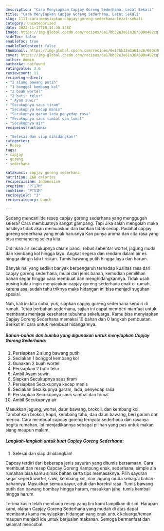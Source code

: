 ```yaml
---
description: "Cara Menyiapkan Capjay Goreng Sederhana, Lezat Sekali"
title: "Cara Menyiapkan Capjay Goreng Sederhana, Lezat Sekali"
slug: 1111-cara-menyiapkan-capjay-goreng-sederhana-lezat-sekali
category: Uncategorized
date: 2022-11-17T20:14:56.148Z
image: https://img-global.cpcdn.com/recipes/6e17bb32e3a61a36/680x482cq70/capjay-goreng-sederhana-foto-resep-utama.jpg
hideToc: false
enableToc: true
enableTocContent: false
thumbnail: https://img-global.cpcdn.com/recipes/6e17bb32e3a61a36/680x482cq70/capjay-goreng-sederhana-foto-resep-utama.jpg
cover: https://img-global.cpcdn.com/recipes/6e17bb32e3a61a36/680x482cq70/capjay-goreng-sederhana-foto-resep-utama.jpg
author: Admin
authorAv: notfound
ratingvalue: 3.6
reviewcount: 11
recipeingredient:
- "2 siung bawang putih"
- "1 bonggol kembang kol"
- "2 buah wortel"
- "2 butir telur"
- " Ayam suwir"
- "Secukupnya saus tiram"
- "Secukupnya kecap manis"
- "Secukupnya garam lada penyedap rasa"
- "Secukupnya saus sambal dan tomat"
- "Secukupnya air"
recipeinstructions:

- "Selesai dan siap dihidangkan!"
categories:
- Resep
tags:
- capjay
- goreng
- sederhana

katakunci: capjay goreng sederhana 
nutrition: 268 calories
recipecuisine: Indonesian
preptime: "PT17M"
cooktime: "PT51M"
recipeyield: "3"
recipecategory: Lunch

---
```



Sedang mencari ide resep capjay goreng sederhana yang menggugah selera? Cara membuatnya sangat gampang. Tapi Jika salah mengolah maka hasilnya tidak akan memuaskan dan bahkan tidak sedap. Padahal capjay goreng sederhana yang enak harusnya Kan punya aroma dan cita rasa yang bisa memancing selera kita.


Didihkan air secukupnya dalam panci, rebus sebentar wortel, jagung muda dan kembang kol hingga layu. Angkat segera dan rendam dalam air es hingga dingin lalu tiriskan. Tumis bawang putih hingga layu dan harum.

Banyak hal yang sedikit banyak berpengaruh terhadap kualitas rasa dari capjay goreng sederhana, mulai dari jenis bahan, kemudian pemilihan bahan segar hingga cara membuat dan menghidangkannya. Tidak usah pusing kalau ingin menyiapkan capjay goreng sederhana enak di rumah, karena asal sudah tahu triknya maka hidangan ini bisa menjadi suguhan spesial.


Nah, kali ini kita coba, yuk, siapkan capjay goreng sederhana sendiri di rumah. Tetap berbahan sederhana, sajian ini dapat memberi manfaat untuk membantu menjaga kesehatan tubuhmu sekeluarga. Kamu bisa menyiapkan Capjay Goreng Sederhana memakai 10 bahan dan 0 langkah pembuatan. Berikut ini cara untuk membuat hidangannya.

<!--inarticleads1-->

##### Bahan-bahan dan bumbu yang digunakan untuk menyiapkan Capjay Goreng Sederhana:

1. Persiapkan 2 siung bawang putih
1. Sediakan 1 bonggol kembang kol
1. Gunakan 2 buah wortel
1. Persiapkan 2 butir telur
1. Ambil  Ayam suwir
1. Siapkan Secukupnya saus tiram
1. Persiapkan Secukupnya kecap manis
1. Sediakan Secukupnya garam, lada, penyedap rasa
1. Persiapkan Secukupnya saus sambal dan tomat
1. Ambil Secukupnya air


Masukkan jagung, wortel, daun bawang, brokoli, dan kembang kol. Tambahkan brokoli, kapri, kembang tahu, dan daun bawang, beri garam dan merica. Cara membuat capcay goreng ternyata sederhana dan rasanya begitu rumahan. Ini menjadikannya sebagai pilihan yang pas untuk makan siang maupun malam. 

<!--inarticleads2-->

##### Langkah-langkah untuk buat Capjay Goreng Sederhana:


1. Selesai dan siap dihidangkan!

Capcay terdiri dari beberapa jenis sayuran yang ditumis bersamaan. Cara membuat dan resep Capcay Goreng Kampung enak, sederhana, simple ala rumahan bisa kamu simak bahan serta tips memasaknya. Pilih sayuran segar seperti wortel, sawi, kembang kol, dan jagung muda sebagai bahan-bahannya. Masukkan semua sayur, aduk dan koreksi rasa. Tumis bawang putih dan bawang bombay hingga harum, masukkan jahe, tumis kembali hingga harum. 

Terima kasih telah membaca resep yang tim kami tampilkan di sini. Harapan kami, olahan Capjay Goreng Sederhana yang mudah di atas dapat membantu kamu menyiapkan hidangan yang enak untuk keluarga/teman maupun menjadi ide untuk berjualan makanan. Semoga bermanfaat dan selamat mencoba!
